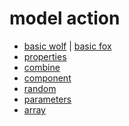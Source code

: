 # model action

* [basic wolf](./0_basic_wolf.html) | [basic fox](./0_basic_fox.html)
* [properties](./1_actions_properties.html)
* [combine](./2_actions_combine.html)
* [component](./3_actions_component.html)
* [random](./4_actions_random.html)
* [parameters](./5_actions_parameters.html)
* [array](./6_actions_array.html)



<!-- 
# cours
https://aframe-course.glitch.me/0900-3d-models.html
https://www.youtube.com/watch?v=R2VMJBKM3LI&list=PLFNzafHmJdWsoy-q7fglDDKLJaPeem_n0&index=3

Wolf : https://sketchfab.com/3d-models/wolf-with-animations-f3769a474a714ebbbaca0d97f9b0a5a0
animations : Static Pose / 01_Run / 02_walk / 03_creep / 04_Idle / 05_site
assets : src="https://raw.githubusercontent.com/jorgecardoso/aframe-usj-models/master/wolf_with_animations/scene.gltf"
See the animation clips at https://sketchfab.com/models/f3769a474a714ebbbaca0d97f9b0a5a0# 

# Wolf

# Fox
https://github.com/jgbarah/aframe-playground/tree/master/moving-01
Fox : https://github.com/KhronosGroup/glTF-Sample-Models/tree/master/2.0/Fox
animations : dans le gltf "name":  Walk / Survey / Run  
-->


